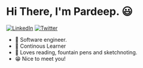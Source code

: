 <p align="center">
<!--<img src="https://github.com/TimOliver/TimOliver/raw/main/header.png" width="410" alt="iComics on an iPhone XS Max" align="right" /> -->
</p>

# Hi There, I'm Pardeep. 😃

<p align="left">
<a href="https://www.linkedin.com/in/prdsingh/">
<img src="https://img.shields.io/badge/-LinkedIn-%233781da" alt="LinkedIn"/></a> 
<a href="https://www.twitter.com/pardpsingh">
<img src="https://img.shields.io/badge/-Twitter-%231DA1F2" alt="Twitter" /></a> 
</p>

*  📱  Software engineer.
* 🌱 Continous Learner
* 🎤 Loves reading, fountain pens and sketchnoting.
* 😁 Nice to meet you!


<!--
**prdpsingh/prdpsingh** is a ✨ _special_ ✨ repository because its `README.md` (this file) appears on your GitHub profile.

Here are some ideas to get you started:

- 🔭 I’m currently working on ...
- 🌱 I’m currently learning ...
- 👯 I’m looking to collaborate on ...
- 🤔 I’m looking for help with ...
- 💬 Ask me about ...
- 📫 How to reach me: ...
- 😄 Pronouns: ...
- ⚡ Fun fact: ...
-->
